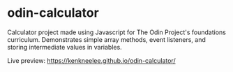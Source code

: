 # odin-calculator
Calculator project made using Javascript for The Odin Project's foundations curriculum. Demonstrates simple array methods, event listeners, and storing intermediate values in variables.

Live preview: https://kenkneelee.github.io/odin-calculator/
